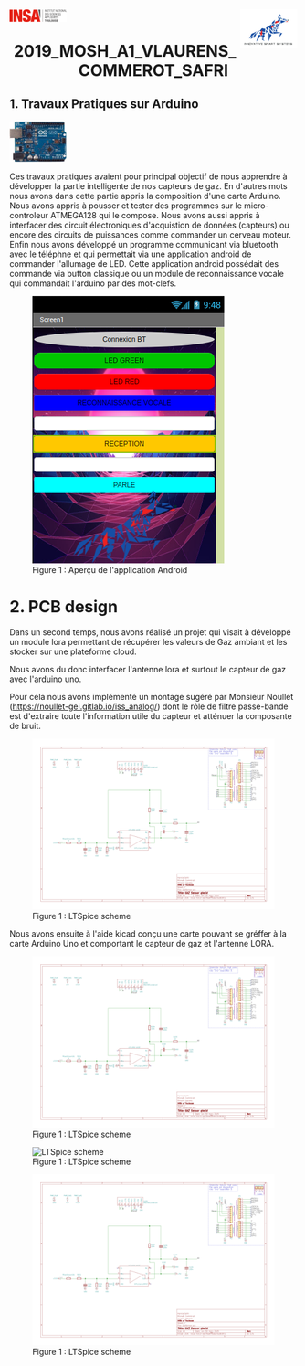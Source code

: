 
 <header>
 <img src="./logoINSA.png" alt="drawing" width="100" style="float:left"/>
 <img src="./LogoISS.png" alt="drawing" width="100" style="float:right"/>
 </header>
 <h1 style="text-align:center" >2019_MOSH_A1_VLAURENS_COMMEROT_SAFRI</h1>

## 1. Travaux Pratiques sur Arduino
<img class="image" src="./index.jpeg" alt="Carte Arduino" width="100"/>

Ces travaux pratiques avaient pour principal objectif de nous apprendre à développer la partie intelligente de nos capteurs de gaz. En d'autres mots nous avons dans cette partie appris la composition d'une carte Arduino. Nous avons appris à pousser et tester des programmes sur le micro-controleur ATMEGA128 qui le compose.
Nous avons aussi appris à interfacer des circuit électroniques d'acquistion de données (capteurs) ou encore des circuits de puissances comme commander un cerveau moteur. 
Enfin nous avons développé un programme communicant via bluetooth avec le téléphne et qui permettait via une application android de commander l'allumage de LED.
Cette application android possédait des commande via button classique ou un module de reconnaissance vocale qui commandait l'arduino par des mot-clefs.


<figure class="image">
  <img src="./CaptureAPKAndroidMosh.png" alt="LTSpice scheme">
  <figcaption>Figure 1 : Aperçu de l'application Android</figcaption>
</figure>




# 2. PCB design 

Dans un second temps, nous avons réalisé un projet qui visait à développé un module lora permettant de récupérer les valeurs de Gaz ambiant et les stocker sur une plateforme cloud.

Nous avons du donc interfacer l'antenne lora et surtout le capteur de gaz avec l'arduino uno.

Pour cela nous avons implémenté un montage sugéré par Monsieur Noullet (https://noullet-gei.gitlab.io/iss_analog/) dont le rôle de filtre passe-bande est d'extraire toute l'information utile du capteur et atténuer la composante de bruit.

<figure class="image">
  <img src="./kicadElecScheme.png" alt="LTSpice scheme">
  <figcaption>Figure 1 : LTSpice scheme</figcaption>
</figure>


Nous avons ensuite à l'aide kicad conçu une carte pouvant se gréffer à la carte Arduino Uno et comportant le capteur de gaz et l'antenne LORA.


<figure class="image">
  <img src="./kicadElecScheme.png" alt="LTSpice scheme">
  <figcaption>Figure 1 : LTSpice scheme</figcaption>
</figure>

<figure class="image">
  <img src="./.png" alt="LTSpice scheme">
  <figcaption>Figure 1 : LTSpice scheme</figcaption>
</figure>

<figure class="image">
  <img src="./kicadElecScheme.png" alt="LTSpice scheme">
  <figcaption>Figure 1 : LTSpice scheme</figcaption>
</figure>